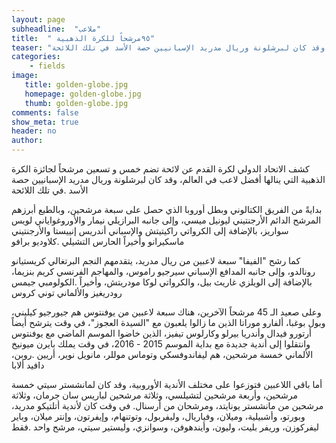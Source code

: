 ```yaml
---
layout: page
subheadline:  "ملاعب"
title:  " ٩٥مرشحاً للكرة الذهبية"
teaser: "كشف الاتحاد الدولي لكرة القدم عن لائحة تضم خمس و تسعين مرشحاً لجائزة الكرة الذهبية التي ينالها أفضل لاعب في العالم، وقد كان لبرشلونة وريال مدريد الإسبانيين حصة الأسد في تلك اللائحة"
categories:
    - fields
image:
   title: golden-globe.jpg
   homepage: golden-globe.jpg
   thumb: golden-globe.jpg
comments: false
show_meta: true
header: no
author:
---
```


كشف الاتحاد الدولي لكرة القدم عن لائحة تضم خمس و تسعين مرشحاً لجائزة الكرة الذهبية التي ينالها أفضل لاعب في العالم، وقد كان لبرشلونة وريال مدريد الإسبانيين حصة الأسد .في تلك اللائحة

بدايةً من الفريق الكتالوني وبطل أوروبا الذي حصل على سبعة مرشحين، وبالطبع أبرزهم المرشح الدائم الأرجنتيني ليونيل ميسي، وإلى جانبه البرازيلي نيمار والأوروغواياني لويس سواريز، بالإضافة إلى الكرواتي راكيتيتش والإسباني أندريس إنييستا والأرجنتيني ماسكيرانو وأخيراً الحارس التشيلي .كلاوديو برافو

كما رشح "الفيفا" سبعة لاعبين من ريال مدريد، يتقدمهم النجم البرتغالي كريستيانو رونالدو، وإلى جانبه المدافع الإسباني سيرجيو راموس، والمهاجم الفرنسي كريم بنزيما، بالإضافة إلى الويلزي غاريث بيل، والكرواتي لوكا مودريتش، وأخيراً .الكولومبي جيمس رودريغيز والألماني توني كروس

وعلى صعيد الـ 45 مرشحاً الآخرين، هناك سبعة لاعبين من يوفنتوس هم جيورجيو كيليني، وبول بوغبا، ألفارو موراتا الذين ما زالوا يلعبون مع "السيدة العجوز"، في وقت يترشح أيضاً أرتورو فيدال وأندريا بيرلو وكارلوس تيفيز، الذين خاضوا الموسم الماضي مع يوفنتوس وانتقلوا إلى أندية جديدة مع بداية الموسم 2015 - 2016، في وقت يملك بايرن ميونيخ الألماني خمسة مرشحين، هم ليفاندوفسكي وتوماس موللر، مانويل نوير، أريين .روبن، دافيد ألابا

أما باقي اللاعبين فتوزعوا على مختلف الأندية الأوروبية، وقد كان لمانشستر سيتي خمسة مرشحين، وأربعة مرشحين لتشيلسي، وثلاثة مرشحين لباريس سان جرمان، وثلاثة مرشحين من مانشستر يونايتد، ومرشحان من أرسنال. في وقت كان لأندية أتلتيكو مدريد، وبورتو، وأشبيلية، وميلان، وفياريال، وليفربول، وتوتنهام، وإيفرتون، وإنتر ميلان، وباير ليفركوزن، وريفر بليت، وليون، وأيندهوفن، وسوانزي، وليستير سيتي، مرشح واحد .فقط
